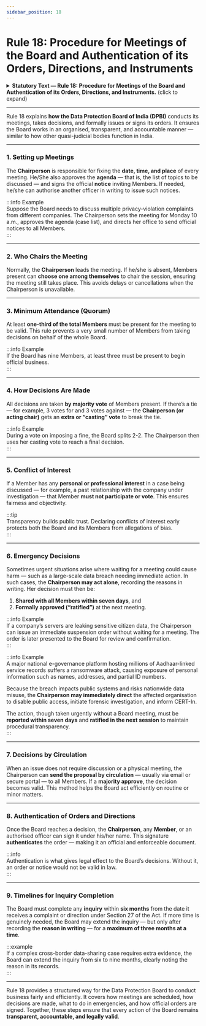 ```yaml
---
sidebar_position: 18
---
```


# Rule 18: Procedure for Meetings of the Board and Authentication of its Orders, Directions, and Instruments

<details>  
  <summary><strong>Statutory Text — Rule 18: Procedure for Meetings of the Board and Authentication of its Orders, Directions, and Instruments.</strong> (click to expand)</summary>  

(1) The Chairperson shall fix the date, time and place of meetings of the Board, approve the items of agenda therefor, and cause notice specifying the same to be issued under her signature or that of such other individual as the Chairperson may authorise by general or special order in writing.  

(2) Meetings of the Board shall be chaired by the Chairperson and, in her absence, by such other Member as the Members present at the meeting may choose from amongst themselves.  

(3) One-third of the membership of the Board shall be the quorum for its meetings.  

(4) All questions which come up before any meeting of the Board shall be decided by a majority of the votes of Members present and voting, and, in the event of an equality of votes, the Chairperson, or in her absence, the person chairing, shall have a second or casting vote.  

(5) If a Member has an interest in any item of business to be transacted at a meeting of the Board, she shall not participate in or vote on the same and, in such a case, the decision on such item shall be taken by a majority of the votes of other Members present and voting.  

(6) In case an emergent situation warrants immediate action by the Board and it is not feasible to call a meeting of the Board, the Chairperson may, while recording the reasons in writing, take such action as may be necessary, which shall be communicated within seven days to all Members and laid before the Board for ratification at its next meeting.  

(7) If the Chairperson so directs, an item of business or issue which requires decision of the Board may be referred to Members by circulation and such item may be decided with the approval of majority of the Members.  

(8) The Chairperson or any Member of the Board, or any individual authorised by it by a general or special order in writing, may, under her signature, authenticate its order, direction or instrument.  

(9) The inquiry by the Board shall be completed within a period of six months from the date of receipt of the intimation, complaint, reference or direction under section 27 of the Act, unless such period is extended by it, for reasons to be recorded in writing, for a further period not exceeding three months at a time.  

</details>  

--- 

Rule 18 explains **how the Data Protection Board of India (DPBI)** conducts its meetings, takes decisions, and formally issues or signs its orders. It ensures the Board works in an organised, transparent, and accountable manner — similar to how other quasi-judicial bodies function in India.  

---

### 1. Setting up Meetings  

The **Chairperson** is responsible for fixing the **date, time, and place** of every meeting. He/She also approves the **agenda** — that is, the list of topics to be discussed — and signs the official **notice** inviting Members. If needed, he/she can authorise another officer in writing to issue such notices.  

:::info Example  
Suppose the Board needs to discuss multiple privacy-violation complaints from different companies. The Chairperson sets the meeting for Monday 10 a.m., approves the agenda (case list), and directs her office to send official notices to all Members.  
:::

---

### 2. Who Chairs the Meeting  

Normally, the **Chairperson** leads the meeting. If he/she is absent, Members present can **choose one among themselves** to chair the session, ensuring the meeting still takes place. This avoids delays or cancellations when the Chairperson is unavailable.  

---

### 3. Minimum Attendance (Quorum)  

At least **one-third of the total Members** must be present for the meeting to be valid. This rule prevents a very small number of Members from taking decisions on behalf of the whole Board.  

:::info Example  
If the Board has nine Members, at least three must be present to begin official business.  
:::

---

### 4. How Decisions Are Made  

All decisions are taken **by majority vote** of Members present. If there’s a tie — for example, 3 votes for and 3 votes against — the **Chairperson (or acting chair)** gets an **extra or “casting” vote** to break the tie.  

:::info Example  
During a vote on imposing a fine, the Board splits 2-2. The Chairperson then uses her casting vote to reach a final decision.  
:::

---

### 5. Conflict of Interest  

If a Member has any **personal or professional interest** in a case being discussed — for example, a past relationship with the company under investigation — that Member **must not participate or vote**. This ensures fairness and objectivity.  

:::tip  
Transparency builds public trust. Declaring conflicts of interest early protects both the Board and its Members from allegations of bias.  
:::

---

### 6. Emergency Decisions  

Sometimes urgent situations arise where waiting for a meeting could cause harm — such as a large-scale data breach needing immediate action. In such cases, the **Chairperson may act alone**, recording the reasons in writing. Her decision must then be:  

1. **Shared with all Members within seven days**, and  
2. **Formally approved (“ratified”)** at the next meeting.  

:::info Example  
If a company’s servers are leaking sensitive citizen data, the Chairperson can issue an immediate suspension order without waiting for a meeting. The order is later presented to the Board for review and confirmation.  
:::

:::info Example  
A major national e-governance platform hosting millions of Aadhaar-linked service records suffers a ransomware attack, causing exposure of personal information such as names, addresses, and partial ID numbers. 

Because the breach impacts public systems and risks nationwide data misuse, the **Chairperson may immediately direct** the affected organisation to disable public access, initiate forensic investigation, and inform CERT-In.  

The action, though taken urgently without a Board meeting, must be **reported within seven days** and **ratified in the next session** to maintain procedural transparency.  
:::

---

### 7. Decisions by Circulation  

When an issue does not require discussion or a physical meeting, the Chairperson can **send the proposal by circulation** — usually via email or secure portal — to all Members. If a **majority approve**, the decision becomes valid. This method helps the Board act efficiently on routine or minor matters.  

---

### 8. Authentication of Orders and Directions  

Once the Board reaches a decision, the **Chairperson**, any **Member**, or an authorised officer can sign it under his/her name. This signature **authenticates** the order — making it an official and enforceable document.  

:::info  
Authentication is what gives legal effect to the Board’s decisions. Without it, an order or notice would not be valid in law.  
:::

---

### 9. Timelines for Inquiry Completion  

The Board must complete any **inquiry** within **six months** from the date it receives a complaint or direction under Section 27 of the Act. If more time is genuinely needed, the Board may extend the inquiry — but only after recording the **reason in writing** — for a **maximum of three months at a time**.  

:::example  
If a complex cross-border data-sharing case requires extra evidence, the Board can extend the inquiry from six to nine months, clearly noting the reason in its records.  
:::

---

Rule 18 provides a structured way for the Data Protection Board to conduct business fairly and efficiently. It covers how meetings are scheduled, how decisions are made, what to do in emergencies, and how official orders are signed. Together, these steps ensure that every action of the Board remains **transparent, accountable, and legally valid**.  
